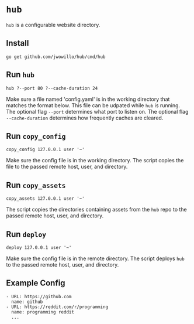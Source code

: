 # `hub`

`hub` is a configurable website directory.

## Install

`go get github.com/jwowillo/hub/cmd/hub`

## Run `hub`

`hub ?--port 80 ?--cache-duration 24`

Make sure a file named 'config.yaml' is in the working directory that matches
the format below. This file can be udpated while `hub` is running. The optional
flag `--port` determines what port to listen on. The optional flag
`--cache-duration` determines how frequently caches are cleared.

## Run `copy_config`

`copy_config 127.0.0.1 user '~'`

Make sure the config file is in the working directory. The script copies the
file to the passed remote host, user, and directory.

## Run `copy_assets`

`copy_assets 127.0.0.1 user '~'`

The script copies the directories containing assets from the `hub` repo to the
passed remote host, user, and directory.

## Run `deploy`

`deploy 127.0.0.1 user '~'`

Make sure the config file is in the remote directory. The script deploys `hub`
to the passed remote host, user, and directory.

## Example Config

```
- URL: https://github.com
  name: github
- URL: https://reddit.com/r/programming
  name: programming reddit
  ...
```

